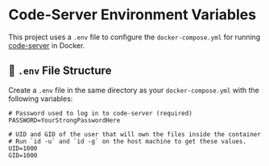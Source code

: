 # Code-Server Environment Variables

This project uses a `.env` file to configure the `docker-compose.yml` for running [code-server](https://github.com/coder/code-server) in Docker.

## 📄 `.env` File Structure

Create a `.env` file in the same directory as your `docker-compose.yml` with the following variables:

```env
# Password used to log in to code-server (required)
PASSWORD=YourStrongPasswordHere

# UID and GID of the user that will own the files inside the container
# Run `id -u` and `id -g` on the host machine to get these values.
UID=1000
GID=1000
